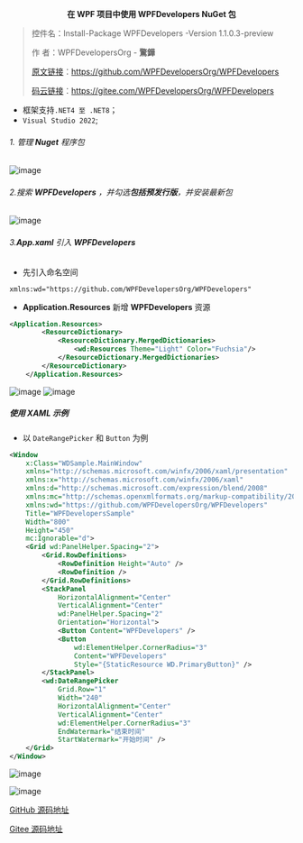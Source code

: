 <span style="display:block;text-align:center;">  **在 WPF 项目中使用 WPFDevelopers NuGet 包**</span> 
> 控件名：Install-Package WPFDevelopers -Version 1.1.0.3-preview 
>
> 作   者：WPFDevelopersOrg - **驚鏵**
>
>[原文链接](https://github.com/WPFDevelopersOrg/WPFDevelopers "原文链接")：https://github.com/WPFDevelopersOrg/WPFDevelopers
>
>[码云链接](https://gitee.com/WPFDevelopersOrg/WPFDevelopers "码云链接")：https://gitee.com/WPFDevelopersOrg/WPFDevelopers

- 框架支持`.NET4 至 .NET8`；
- `Visual Studio 2022`;

 
###### 1. 管理 **Nuget** 程序包 

![image](https://github.com/user-attachments/assets/21a0ce08-7666-477d-b9a0-9c0ee5a1cce2)

 
###### 2.搜索 **WPFDevelopers** ，并勾选**包括预发行版**，并安装最新包
![image](https://github.com/user-attachments/assets/0b979df3-8c55-4912-a62b-e177e1ee9f9e)


###### 3.**App.xaml** 引入 **WPFDevelopers** 
- 先引入命名空间
```
xmlns:wd="https://github.com/WPFDevelopersOrg/WPFDevelopers"
```
- **Application.Resources** 新增 **WPFDevelopers** 资源
```xml
<Application.Resources>
        <ResourceDictionary>
            <ResourceDictionary.MergedDictionaries>
                <wd:Resources Theme="Light" Color="Fuchsia"/>
            </ResourceDictionary.MergedDictionaries>
        </ResourceDictionary>
    </Application.Resources>
```
![image](https://github.com/user-attachments/assets/8fc91337-bbdf-4b99-a234-94b1cbcbd493)
![image](https://github.com/user-attachments/assets/549918fd-2ca5-412b-8e68-b23f634a51b5)

##### 使用 **XAML** 示例
- 以 `DateRangePicker` 和 `Button` 为例
~~~xml
<Window
    x:Class="WDSample.MainWindow"
    xmlns="http://schemas.microsoft.com/winfx/2006/xaml/presentation"
    xmlns:x="http://schemas.microsoft.com/winfx/2006/xaml"
    xmlns:d="http://schemas.microsoft.com/expression/blend/2008"
    xmlns:mc="http://schemas.openxmlformats.org/markup-compatibility/2006"
    xmlns:wd="https://github.com/WPFDevelopersOrg/WPFDevelopers"
    Title="WPFDevelopersSample"
    Width="800"
    Height="450"
    mc:Ignorable="d">
    <Grid wd:PanelHelper.Spacing="2">
        <Grid.RowDefinitions>
            <RowDefinition Height="Auto" />
            <RowDefinition />
        </Grid.RowDefinitions>
        <StackPanel
            HorizontalAlignment="Center"
            VerticalAlignment="Center"
            wd:PanelHelper.Spacing="2"
            Orientation="Horizontal">
            <Button Content="WPFDevelopers" />
            <Button
                wd:ElementHelper.CornerRadius="3"
                Content="WPFDevelopers"
                Style="{StaticResource WD.PrimaryButton}" />
        </StackPanel>
        <wd:DateRangePicker
            Grid.Row="1"
            Width="240"
            HorizontalAlignment="Center"
            VerticalAlignment="Center"
            wd:ElementHelper.CornerRadius="3"
            EndWatermark="结束时间"
            StartWatermark="开始时间" />
    </Grid>
</Window>
~~~
![image](https://github.com/user-attachments/assets/875486b0-3f93-45de-8bc9-a2f87d99a636)

![image](https://github.com/user-attachments/assets/0197ad3b-b23f-4b34-9c29-5692255a3485)

[GitHub 源码地址](https://github.com/WPFDevelopersOrg/WPFDevelopers/blob/dev/src/WPFDevelopers.Samples.Shared/App.xaml "GitHub 源码地址")

[Gitee 源码地址](https://gitee.com/WPFDevelopersOrg/WPFDevelopers/blob/dev/src/WPFDevelopers.Samples.Shared/App.xaml"Gitee "Gitee 源码地址")
